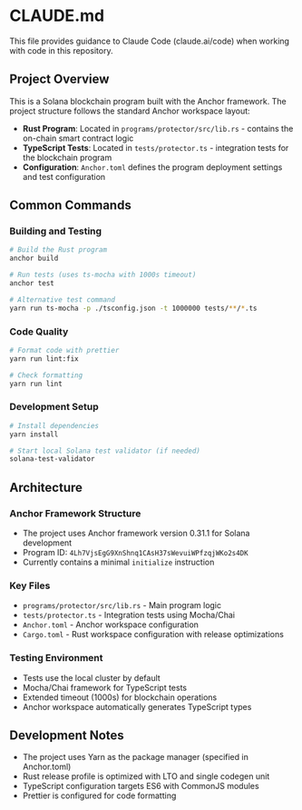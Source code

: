 # CLAUDE.md

This file provides guidance to Claude Code (claude.ai/code) when working with code in this repository.

## Project Overview

This is a Solana blockchain program built with the Anchor framework. The project structure follows the standard Anchor workspace layout:

- **Rust Program**: Located in `programs/protector/src/lib.rs` - contains the on-chain smart contract logic
- **TypeScript Tests**: Located in `tests/protector.ts` - integration tests for the blockchain program
- **Configuration**: `Anchor.toml` defines the program deployment settings and test configuration

## Common Commands

### Building and Testing
```bash
# Build the Rust program
anchor build

# Run tests (uses ts-mocha with 1000s timeout)
anchor test

# Alternative test command
yarn run ts-mocha -p ./tsconfig.json -t 1000000 tests/**/*.ts
```

### Code Quality
```bash
# Format code with prettier
yarn run lint:fix

# Check formatting
yarn run lint
```

### Development Setup
```bash
# Install dependencies
yarn install

# Start local Solana test validator (if needed)
solana-test-validator
```

## Architecture

### Anchor Framework Structure
- The project uses Anchor framework version 0.31.1 for Solana development
- Program ID: `4Lh7VjsEgG9XnShnq1CAsH37sWevuiWPfzqjWKo2s4DK`
- Currently contains a minimal `initialize` instruction

### Key Files
- `programs/protector/src/lib.rs` - Main program logic
- `tests/protector.ts` - Integration tests using Mocha/Chai
- `Anchor.toml` - Anchor workspace configuration
- `Cargo.toml` - Rust workspace configuration with release optimizations

### Testing Environment
- Tests use the local cluster by default
- Mocha/Chai framework for TypeScript tests
- Extended timeout (1000s) for blockchain operations
- Anchor workspace automatically generates TypeScript types

## Development Notes

- The project uses Yarn as the package manager (specified in Anchor.toml)
- Rust release profile is optimized with LTO and single codegen unit
- TypeScript configuration targets ES6 with CommonJS modules
- Prettier is configured for code formatting